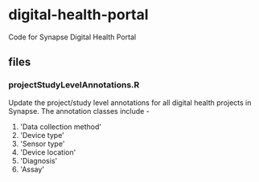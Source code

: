 # digital-health-portal
Code for Synapse Digital Health Portal

## files
### projectStudyLevelAnnotations.R
Update the project/study level annotations for all digital health projects in Synapse. The annotation classes include -
1. 'Data collection method'
2. 'Device type' 
3. 'Sensor type'
4. 'Device location' 
5. 'Diagnosis' 
6. 'Assay'
